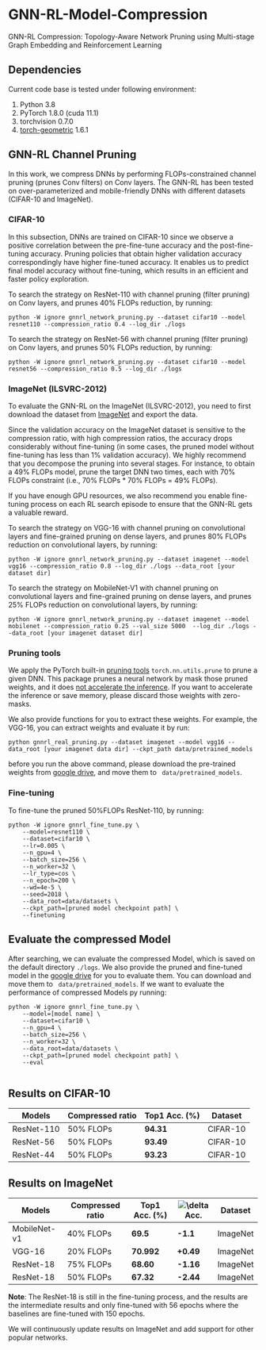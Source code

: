 # GNN-RL-Model-Compression
GNN-RL Compression: Topology-Aware Network Pruning using Multi-stage Graph Embedding and Reinforcement Learning

## Dependencies

Current code base is tested under following environment:

1. Python   3.8
2. PyTorch  1.8.0 (cuda 11.1)
3. torchvision 0.7.0
4. [torch-geometric](https://pytorch-geometric.readthedocs.io/en/latest/notes/installation.html#) 1.6.1

## GNN-RL Channel Pruning
In this work, we compress DNNs by performing FLOPs-constrained channel pruning (prunes Conv filters) on Conv layers. The GNN-RL has been tested on over-parameterized and mobile-friendly DNNs with different datasets (CIFAR-10 and ImageNet).
### CIFAR-10
In this subsection, DNNs are trained on CIFAR-10 since we observe a positive correlation between the pre-fine-tune accuracy and the post-fine-tuning accuracy. Pruning policies that obtain higher validation accuracy correspondingly have higher fine-tuned accuracy. It enables us to predict final model accuracy without fine-tuning, which results in an efficient and faster policy exploration.


To search the strategy on ResNet-110 with channel pruning (filter pruning) on Conv layers, and prunes 40% FLOPs reduction, by running:
   ```
python -W ignore gnnrl_network_pruning.py --dataset cifar10 --model resnet110 --compression_ratio 0.4 --log_dir ./logs
   ```
To search the strategy on ResNet-56 with channel pruning (filter pruning) on Conv layers, and prunes 50% FLOPs reduction, by running:
  ```
python -W ignore gnnrl_network_pruning.py --dataset cifar10 --model resnet56 --compression_ratio 0.5 --log_dir ./logs
   ```

### ImageNet (ILSVRC-2012)
To evaluate the GNN-RL on the ImageNet (ILSVRC-2012), you need to first download the dataset from [ImageNet](http://www.image-net.org/download-images) and export the data.

Since the validation accuracy on the ImageNet dataset is sensitive to the compression ratio,
with high compression ratios, the accuracy drops considerably without fine-tuning 
(in some cases, the pruned model without fine-tuning has less than 1% validation accuracy).
We highly recommend that you decompose the pruning into several stages. 
For instance, to obtain a 49% FLOPs model, prune the target DNN two times, each with 70% FLOPs constraint (i.e., 70% FLOPs * 70% FLOPs = 49% FLOPs).

If you have enough GPU resources, we also recommend you enable fine-tuning process on each RL search episode to ensure that the GNN-RL gets a valuable reward.


To search the strategy on VGG-16 with channel pruning on convolutional layers and fine-grained pruning on dense layers, and prunes 80% FLOPs reduction on convolutional layers, by running:
   ```
python -W ignore gnnrl_network_pruning.py --dataset imagenet --model vgg16 --compression_ratio 0.8 --log_dir ./logs --data_root [your dataset dir] 
   ```
To search the strategy on MobileNet-V1 with channel pruning on convolutional layers and fine-grained pruning on dense layers, and prunes 25% FLOPs reduction on convolutional layers, by running:
   ```
python -W ignore gnnrl_network_pruning.py --dataset imagenet --model mobilenet --compression_ratio 0.25 --val_size 5000  --log_dir ./logs --data_root [your imagenet dataset dir]
   ```

### Pruning tools
We apply the PyTorch built-in [pruning tools](https://pytorch.org/tutorials/intermediate/pruning_tutorial.html#extending-torch-nn-utils-prune-with-custom-pruning-functions)
`torch.nn.utils.prune` to prune a given DNN. 
This package prunes a neural network by mask those pruned weights, and it does [not accelerate the
inference](https://github.com/pytorch/pytorch/issues/36214).
If you want to accelerate the inference or save memory, please discard those weights with zero-masks. 

We also provide functions for you to extract these weights. For example, the VGG-16, you can extract weights and evaluate it by run:

```
python gnnrl_real_pruning.py --dataset imagenet --model vgg16 --data_root [your imagenet data dir] --ckpt_path data/pretrained_models
```

before you run the above command, please download the pre-trained weights from [google drive](https://drive.google.com/drive/folders/18EiDRI-tcmrmAzo4Yk2W6G-A8aT2FjSD?usp=sharing), and move them to ``` data/pretrained_models```. 
### Fine-tuning
To fine-tune the pruned 50%FLOPs ResNet-110, by running:

```angular2html
python -W ignore gnnrl_fine_tune.py \
    --model=resnet110 \
    --dataset=cifar10 \
    --lr=0.005 \
    --n_gpu=4 \
    --batch_size=256 \
    --n_worker=32 \
    --lr_type=cos \
    --n_epoch=200 \
    --wd=4e-5 \
    --seed=2018 \
    --data_root=data/datasets \
    --ckpt_path=[pruned model checkpoint path] \
    --finetuning
```

## Evaluate the compressed Model
After searching, we can evaluate the compressed Model, which is saved on the default directory ```./logs```.
We also provide the pruned and fine-tuned model in the [google drive](https://drive.google.com/drive/folders/18EiDRI-tcmrmAzo4Yk2W6G-A8aT2FjSD?usp=sharing) for you to evaluate them. You can download and move them to ``` data/pretrained_models```.
If we want to evaluate the performance of compressed Models py running:
```angular2html
python -W ignore gnnrl_fine_tune.py \
    --model=[model name] \
    --dataset=cifar10 \
    --n_gpu=4 \
    --batch_size=256 \
    --n_worker=32 \
    --data_root=data/datasets \
    --ckpt_path=[pruned model checkpoint path] \
    --eval
     
   ```

## Results on CIFAR-10
| Models                   | Compressed ratio | Top1 Acc. (%) | Dataset |
| ------------------------ | ------------     | ------------ |------------|
| ResNet-110                | 50% FLOPs        | **94.31**   |CIFAR-10|
| ResNet-56                | 50% FLOPs        | **93.49**   |CIFAR-10|
| ResNet-44                | 50% FLOPs       | **93.23**   |CIFAR-10|

## Results on ImageNet
| Models                   | Compressed ratio | Top1 Acc. (%) |![\delta](http://latex.codecogs.com/svg.latex?{\Delta}) Acc.| Dataset |
| ------------------------ | ------------     | ------------ |------------|------------|
| MobileNet-v1                | 40% FLOPs       | **69.5**  |**-1.1**  |ImageNet|
| VGG-16                | 20% FLOPs       | **70.992**   |**+0.49** |ImageNet|
| ResNet-18                | 75% FLOPs       | **68.60**   |**-1.16** |ImageNet|
| ResNet-18                | 50% FLOPs       | **67.32**   |**-2.44** |ImageNet|

**Note**: 
The ResNet-18 is still in the fine-tuning process, and the results are the intermediate results and only fine-tuned with 56 epochs where the baselines are fine-tuned with 150 epochs.

We will continuously update results on ImageNet and add support for other popular networks.